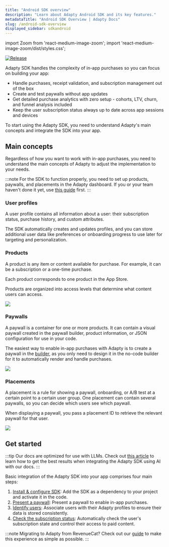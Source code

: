 ```yaml
---
title: "Android SDK overview"
description: "Learn about Adapty Android SDK and its key features."
metadataTitle: "Android SDK Overview | Adapty Docs"
slug: /android-sdk-overview
displayed_sidebar: sdkandroid
---
```


import Zoom from 'react-medium-image-zoom';
import 'react-medium-image-zoom/dist/styles.css';

[![Release](https://img.shields.io/github/v/release/adaptyteam/AdaptySDK-Android.svg?style=flat&logo=android)](https://github.com/adaptyteam/AdaptySDK-Android/releases)

Adapty SDK handles the complexity of in-app purchases so you can focus on building your app:

- Handle purchases, receipt validation, and subscription management out of the box
- Create and test paywalls without app updates
- Get detailed purchase analytics with zero setup - cohorts, LTV, churn, and funnel analysis included
- Keep the user subscription status always up to date across app sessions and devices

To start using the Adapty SDK, you need to understand Adapty's main concepts and integrate the SDK into your app.

## Main concepts

Regardless of how you want to work with in-app purchases, you need to understand the main concepts of Adapty to adjust the implementation to your needs.

:::note
For the SDK to function properly, you need to set up products, paywalls, and placements in the Adapty dashboard. If you or your team haven't done it yet, use [this guide](quickstart.md) first.
:::

### User profiles

A user profile contains all information about a user: their subscription status, purchase history, and custom attributes.

The SDK automatically creates and updates profiles, and you can store additional user data like preferences or onboarding progress to use later for targeting and personalization.

### Products

A product is any item or content available for purchase. For example, it can be a subscription or a one-time purchase.

Each product corresponds to one product in the App Store.

Products are organized into access levels that determine what content users can access.

<Zoom>
  <img src={require('./img/app-store-products.webp').default}
  style={{
    border: '1px solid #727272', /* border width and color */
    width: '700px', /* image width */
    display: 'block', /* for alignment */
    margin: '0 auto' /* center alignment */
  }}
/>
</Zoom>

### Paywalls

A paywall is a container for one or more products. It can contain a visual paywall created in the paywall builder, product information, or JSON configuration for use in your code.

The easiest way to enable in-app purchases with Adapty is to create a paywall in the [builder](adapty-paywall-builder.md), as you only need to design it in the no-code builder for it to automatically render and handle purchases.

<Zoom>
  <img src={require('./img/sdk-paywall.webp').default}
  style={{
    border: '1px solid #727272', /* border width and color */
    width: '700px', /* image width */
    display: 'block', /* for alignment */
    margin: '0 auto' /* center alignment */
  }}
/>
</Zoom>

### Placements

A placement is a rule for showing a paywall, onboarding, or A/B test at a certain point to a certain user group. One placement can contain several paywalls, so you can decide which users see which paywall.

When displaying a paywall, you pass a placement ID to retrieve the relevant paywall for that user.

<Zoom>
  <img src={require('./img/sdk-placement.webp').default}
  style={{
    border: '1px solid #727272', /* border width and color */
    width: '700px', /* image width */
    display: 'block', /* for alignment */
    margin: '0 auto' /* center alignment */
  }}
/>
</Zoom>

## Get started

:::tip
Our docs are optimized for use with LLMs. Check out [this article](adapty-cursor-android.md) to learn how to get the best results when integrating the Adapty SDK using AI with our docs.
:::

Basic integration of the Adapty SDK into your app comprises four main steps:

1. [Install & configure SDK](sdk-installation-android.md): Add the SDK as a dependency to your project and activate it in the code.
2. [Present a paywall](android-quickstart-paywalls.md): Present a paywall to enable in-app purchases.
3. [Identify users](android-quickstart-identify.md): Associate users with their Adapty profiles to ensure their data is stored consistently.
4. [Check the subscription status](android-check-subscription-status.md): Automatically check the user's subscription state and control their access to paid content.


:::note
Migrating to Adapty from RevenueCat? Check out our [guide](migration-from-revenuecat.md) to make this experience as simple as possible.
:::